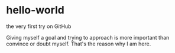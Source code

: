 # hello-world
the very first try on GitHub

Giving myself a goal and trying to approach is more important than convince or doubt myself. That's the reason why I am here.

